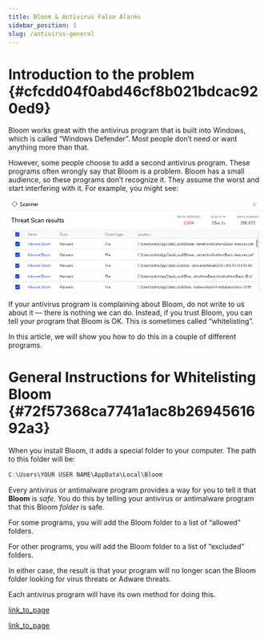```yaml
---
title: Bloom & Antivirus False Alarms
sidebar_position: 1
slug: /antivirus-general
---
```




# Introduction to the problem {#cfcdd04f0abd46cf8b021bdcac920ed9}


Bloom works great with the antivirus program that is built into Windows, which is called “Windows Defender”. Most people don’t need or want anything more than that.


However, some people choose to add a second antivirus program. These programs often wrongly say that Bloom is a problem. Bloom has a small audience, so these programs don’t recognize it. They assume the worst and start interfering with it. For example, you might see:


![](./1156867626.png)


If your antivirus program is complaining about Bloom, do not write to us about it — there is nothing we can do. Instead, if you trust Bloom, you can tell your program that Bloom is OK. This is sometimes called “whitelisting”.


In this article, we will show you how to do this in a couple of different programs. 


# General Instructions for Whitelisting Bloom {#72f57368ca7741a1ac8b2694561692a3}


When you install Bloom, it adds a special folder to your computer. The path to this folder will be:


```javascript
C:\Users\YOUR USER NAME\AppData\Local\Bloom
```


Every antivirus or antimalware program provides a way for you to tell it that **Bloom** is _safe_. You do this by telling your antivirus or antimalware program that this Bloom _folder_ is safe. 


For some programs, you will add the Bloom folder to a list of “allowed” folders. 


For other programs, you will add the Bloom folder to a list of “excluded” folders.


In either case, the result is that your program will no longer scan the Bloom folder looking for virus threats or Adware threats. 


Each antivirus program will have its own method for doing this.


[link_to_page](2bba8ea6-d1e7-4b69-9fb9-007054aa2fb1)


[link_to_page](57d2314c-e205-429e-9060-c12244e53126)

